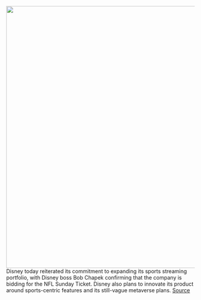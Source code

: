 <img src='https://cdn.vox-cdn.com/thumbor/63EQFS4WGH03OTGptd0HEYlryjw=/0x0:2040x1360/1200x800/filters:focal(857x517:1183x843)/cdn.vox-cdn.com/uploads/chorus_image/image/70490890/acastro_190411_1777_Disney_Streaming_0003.0.0.jpg' width='700px' /><br/>
Disney today reiterated its commitment to expanding its sports streaming portfolio, with Disney boss Bob Chapek confirming that the company is bidding for the NFL Sunday Ticket. Disney also plans to innovate its product around sports-centric features and its still-vague metaverse plans.
<a href='https://www.theverge.com/2022/2/9/22926245/disney-espn-sports-streaming-betting-metaverse'> Source <a/>